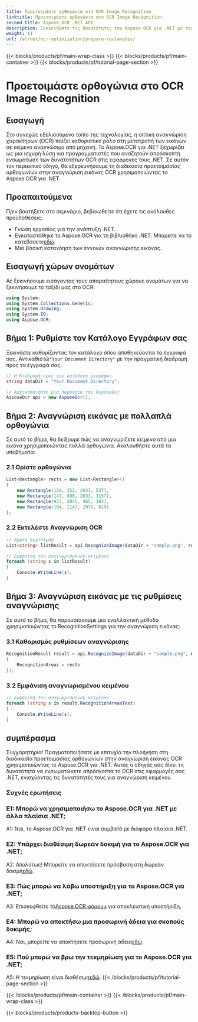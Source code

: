```yaml
---
title: Προετοιμάστε ορθογώνια στο OCR Image Recognition
linktitle: Προετοιμάστε ορθογώνια στο OCR Image Recognition
second_title: Aspose.OCR .NET API
description: Ξεκλειδώστε τις δυνατότητες του Aspose.OCR για .NET με τον ολοκληρωμένο οδηγό μας. Μάθετε βήμα προς βήμα πώς να προετοιμάζετε ορθογώνια για αναγνώριση εικόνας. Αναβαθμίστε τις εφαρμογές σας .NET με απρόσκοπτη ενσωμάτωση OCR.
weight: 11
url: /el/net/ocr-optimization/prepare-rectangles/
---
```


{{< blocks/products/pf/main-wrap-class >}}
{{< blocks/products/pf/main-container >}}
{{< blocks/products/pf/tutorial-page-section >}}

# Προετοιμάστε ορθογώνια στο OCR Image Recognition

## Εισαγωγή

Στο συνεχώς εξελισσόμενο τοπίο της τεχνολογίας, η οπτική αναγνώριση χαρακτήρων (OCR) παίζει καθοριστικό ρόλο στη μετατροπή των εικόνων σε κείμενο αναγνώσιμο από μηχανή. Το Aspose.OCR για .NET ξεχωρίζει ως μια ισχυρή λύση για προγραμματιστές που αναζητούν απρόσκοπτη ενσωμάτωση των δυνατοτήτων OCR στις εφαρμογές τους .NET. Σε αυτόν τον περιεκτικό οδηγό, θα εξερευνήσουμε τη διαδικασία προετοιμασίας ορθογωνίων στην αναγνώριση εικόνας OCR χρησιμοποιώντας το Aspose.OCR για .NET.

## Προαπαιτούμενα

Πριν βουτήξετε στο σεμινάριο, βεβαιωθείτε ότι έχετε τις ακόλουθες προϋποθέσεις:

- Γνώση εργασίας για την ανάπτυξη .NET.
-  Εγκαταστάθηκε το Aspose.OCR για τη βιβλιοθήκη .NET. Μπορείτε να το κατεβάσετε[εδώ](https://releases.aspose.com/ocr/net/).
- Μια βασική κατανόηση των εννοιών αναγνώρισης εικόνας.

## Εισαγωγή χώρων ονομάτων

Ας ξεκινήσουμε εισάγοντας τους απαραίτητους χώρους ονομάτων για να ξεκινήσουμε το ταξίδι μας στο OCR:

```csharp
using System;
using System.Collections.Generic;
using System.Drawing;
using System.IO;
using Aspose.OCR;
```

## Βήμα 1: Ρυθμίστε τον Κατάλογο Εγγράφων σας

 Ξεκινήστε καθορίζοντας τον κατάλογο όπου αποθηκεύονται τα έγγραφά σας. Αντικαθιστώ`"Your Document Directory"` με την πραγματική διαδρομή προς τα έγγραφά σας.

```csharp
// Η διαδρομή προς τον κατάλογο εγγράφων.
string dataDir = "Your Document Directory";

// Αρχικοποιήστε μια παρουσία του AsposeOcr
AsposeOcr api = new AsposeOcr();
```

## Βήμα 2: Αναγνώριση εικόνας με πολλαπλά ορθογώνια

Σε αυτό το βήμα, θα δείξουμε πώς να αναγνωρίζετε κείμενο από μια εικόνα χρησιμοποιώντας πολλά ορθογώνια. Ακολουθήστε αυτά τα υποβήματα:

### 2.1 Ορίστε ορθογώνια

```csharp
List<Rectangle> rects = new List<Rectangle>()
{
    new Rectangle(138, 352, 2033, 537),
    new Rectangle(147, 890, 2033, 1157),
    new Rectangle(923, 2045, 465, 102),
    new Rectangle(104, 2147, 2076, 819)
};
```

### 2.2 Εκτελέστε Αναγνώριση OCR

```csharp
// πρώτη περίπτωση
List<string> listResult = api.RecognizeImage(dataDir + "sample.png", rects);

// Εμφάνιση του αναγνωρισμένου κειμένου
foreach (string s in listResult)
{
    Console.WriteLine(s);
}
```

## Βήμα 3: Αναγνώριση εικόνας με τις ρυθμίσεις αναγνώρισης

Σε αυτό το βήμα, θα παρουσιάσουμε μια εναλλακτική μέθοδο χρησιμοποιώντας το RecognitionSettings για την αναγνώριση εικόνας:

### 3.1 Καθορισμός ρυθμίσεων αναγνώρισης

```csharp
RecognitionResult result = api.RecognizeImage(dataDir + "sample.png", new RecognitionSettings
{
    RecognitionAreas = rects
});
```

### 3.2 Εμφάνιση αναγνωρισμένου κειμένου

```csharp
// Εμφάνιση του αναγνωρισμένου κειμένου
foreach (string s in result.RecognitionAreasText)
{
    Console.WriteLine(s);
}
```

## συμπέρασμα

Συγχαρητήρια! Πραγματοποιήσατε με επιτυχία την πλοήγηση στη διαδικασία προετοιμασίας ορθογωνίων στην αναγνώριση εικόνας OCR χρησιμοποιώντας το Aspose.OCR για .NET. Αυτός ο οδηγός σάς δίνει τη δυνατότητα να ενσωματώνετε απρόσκοπτα το OCR στις εφαρμογές σας .NET, ενισχύοντας τις δυνατότητές τους για αναγνώριση κειμένου.

### Συχνές ερωτήσεις

### Ε1: Μπορώ να χρησιμοποιήσω το Aspose.OCR για .NET με άλλα πλαίσια .NET;

A1: Ναι, το Aspose.OCR για .NET είναι συμβατό με διάφορα πλαίσια .NET.

### Ε2: Υπάρχει διαθέσιμη δωρεάν δοκιμή για το Aspose.OCR για .NET;

 Α2: Απολύτως! Μπορείτε να αποκτήσετε πρόσβαση στη δωρεάν δοκιμή[εδώ](https://releases.aspose.com/).

### Ε3: Πώς μπορώ να λάβω υποστήριξη για το Aspose.OCR για .NET;

 A3: Επισκεφθείτε το[Aspose.OCR φόρουμ](https://forum.aspose.com/c/ocr/16) για αποκλειστική υποστήριξη.

### Ε4: Μπορώ να αποκτήσω μια προσωρινή άδεια για σκοπούς δοκιμής;

 A4: Ναι, μπορείτε να αποκτήσετε προσωρινή άδεια[εδώ](https://purchase.aspose.com/temporary-license/).

### Ε5: Πού μπορώ να βρω την τεκμηρίωση για το Aspose.OCR για .NET;

 A5: Η τεκμηρίωση είναι διαθέσιμη[εδώ](https://reference.aspose.com/ocr/net/).
{{< /blocks/products/pf/tutorial-page-section >}}

{{< /blocks/products/pf/main-container >}}
{{< /blocks/products/pf/main-wrap-class >}}

{{< blocks/products/products-backtop-button >}}
